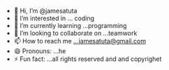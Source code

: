 - 👋 Hi, I’m @jamesatuta
- 👀 I’m interested in ... coding
- 🌱 I’m currently learning ...programming
- 💞️ I’m looking to collaborate on ...teamwork
- 📫 How to reach me ...jamesatuta@gmail.com
- 😄 Pronouns: ...he
- ⚡ Fun fact: ...all rights reserved and  and copyrighet

<!---
jamesatuta/jamesatuta is a ✨ special ✨ repository because its `README.md` (this file) appears on your GitHub profile.
You can click the Preview link to take a look at your changes.
--->
